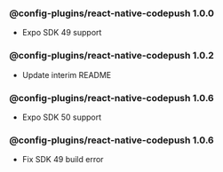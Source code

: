 ### @config-plugins/react-native-codepush 1.0.0

- Expo SDK 49 support

### @config-plugins/react-native-codepush 1.0.2

- Update interim README

### @config-plugins/react-native-codepush 1.0.6

- Expo SDK 50 support

### @config-plugins/react-native-codepush 1.0.6

- Fix SDK 49 build error
